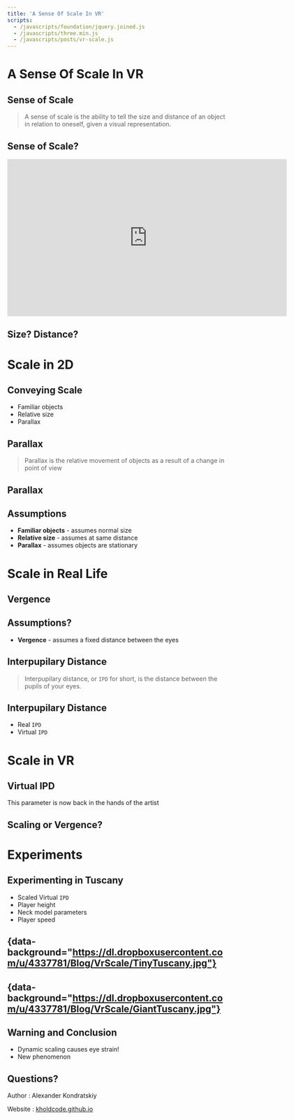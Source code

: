 ```yaml
---
title: 'A Sense Of Scale In VR'
scripts:
  - /javascripts/foundation/jquery.joined.js
  - /javascripts/three.min.js
  - /javascripts/posts/vr-scale.js
---
```


# A Sense Of Scale In VR

## Sense of Scale

> A sense of scale is the ability to tell the size and distance of an object
> in relation to oneself, given a visual representation.

## Sense of Scale?

<iframe width="640" height="360" src="http://www.youtube.com/embed/zNbF006Y5x4" frameborder="0"></iframe>

## Size? Distance?

<canvas id="scene-sphere"></canvas>

# Scale in 2D

## Conveying Scale

* Familiar objects
* Relative size
* Parallax

## Parallax

> Parallax is the relative movement of objects as a result of a change in
> point of view

## Parallax

<canvas id="scene-parallax"></canvas>

## Assumptions

* __Familiar objects__ - assumes normal size
* __Relative size__ - assumes at same distance
* __Parallax__ - assumes objects are stationary

# Scale in Real Life

## Vergence

<canvas id="scene-convergence"></canvas>

## Assumptions?

* __Vergence__ - assumes a fixed distance between the eyes

## Interpupilary Distance

> Interpupilary distance, or `IPD` for short, is the distance between the pupils 
> of your eyes.

## Interpupilary Distance

* Real `IPD`
* Virtual `IPD`

# Scale in VR

## Virtual IPD

This parameter is now back in the hands of the artist

## Scaling or Vergence?

<canvas id="scene-scaling"></canvas>

# Experiments

## Experimenting in Tuscany

* Scaled Virtual `IPD`
* Player height
* Neck model parameters
* Player speed

## {data-background="https://dl.dropboxusercontent.com/u/4337781/Blog/VrScale/TinyTuscany.jpg"}

## {data-background="https://dl.dropboxusercontent.com/u/4337781/Blog/VrScale/GiantTuscany.jpg"}

## Warning and Conclusion

* Dynamic scaling causes eye strain!
* New phenomenon

## Questions?

Author : Alexander Kondratskiy

Website : [kholdcode.github.io](kholdcode.github.io)
